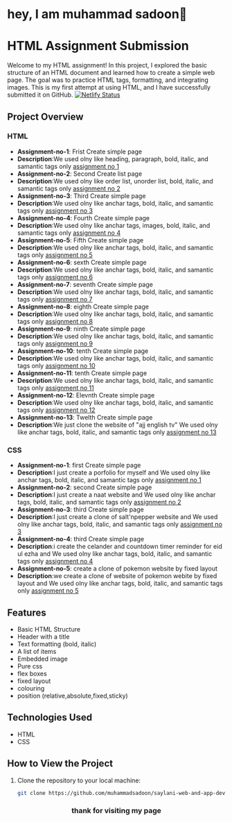 # hey, I am muhammad sadoon👋

# HTML Assignment Submission

Welcome to my HTML assignment! In this project, I explored the basic structure of an HTML document and learned how to create a simple web page. The goal was to practice HTML tags, formatting, and integrating images. This is my first attempt at using HTML, and I have successfully submitted it on GitHub.
[![Netlify Status](https://api.netlify.com/api/v1/badges/eb1377fc-07e1-44ca-9baa-867dc47e52c4/deploy-status)](https://app.netlify.com/sites/all-assignment-saylani/deploys)
## Project Overview
### HTML
- **Assignment-no-1**: Frist Create simple page
- **Description**:We used olny like heading, paragraph, bold, italic, and samantic tags only [assignment no 1](https://github.com/muhammadsadoon/saylani-web-and-app-development/tree/main/assignment_no_1)
- **Assignment-no-2**: Second Create list page
- **Description**:We used olny like order list, unorder list, bold, italic, and samantic tags only [assignment no 2](https://github.com/muhammadsadoon/saylani-web-and-app-development/tree/main/assignment_no_2)
- **Assignment-no-3**: Third Create simple page
- **Description**:We used olny like anchar tags, bold, italic, and samantic tags only [assignment no 3](https://github.com/muhammadsadoon/saylani-web-and-app-development/tree/main/assignment_no_3)
- **Assignment-no-4**: Fourth Create simple page
- **Description**:We used olny like anchar tags, images, bold, italic, and samantic tags only [assignment no 4](https://github.com/muhammadsadoon/saylani-web-and-app-development/tree/main/assignment_no_4)
- **Assignment-no-5**: Fifth Create simple page
- **Description**:We used olny like anchar tags, bold, italic, and samantic tags only [assignment no 5](https://github.com/muhammadsadoon/saylani-web-and-app-development/tree/main/assignment_no_5)
- **Assignment-no-6**: sexth Create simple page
- **Description**:We used olny like anchar tags, bold, italic, and samantic tags only [assignment no 6](https://github.com/muhammadsadoon/saylani-web-and-app-development/tree/main/assignment_no_6)
- **Assignment-no-7**: seventh Create simple page
- **Description**:We used olny like anchar tags, bold, italic, and samantic tags only [assignment no 7](https://github.com/muhammadsadoon/saylani-web-and-app-development/tree/main/assignment_no_7)
- **Assignment-no-8**: eighth Create simple page
- **Description**:We used olny like anchar tags, bold, italic, and samantic tags only [assignment no 8](https://github.com/muhammadsadoon/saylani-web-and-app-development/tree/main/assignment_no_8)
- **Assignment-no-9**: ninth Create simple page
- **Description**:We used olny like anchar tags, bold, italic, and samantic tags only [assignment no 9](https://github.com/muhammadsadoon/saylani-web-and-app-development/tree/main/assignment_no_9)
- **Assignment-no-10**: tenth Create simple page
- **Description**:We used olny like anchar tags, bold, italic, and samantic tags only [assignment no 10](https://github.com/muhammadsadoon/saylani-web-and-app-development/tree/main/assignment_no_10)
- **Assignment-no-11**: tenth Create simple page
- **Description**:We used olny like anchar tags, bold, italic, and samantic tags only [assignment no 11](https://github.com/muhammadsadoon/saylani-web-and-app-development/tree/main/assignment_no_11)
- **Assignment-no-12**: Elevnth Create simple page
- **Description**:We used olny like anchar tags, bold, italic, and samantic tags only [assignment no 12](https://github.com/muhammadsadoon/saylani-web-and-app-development/tree/main/assignment_no_12)
- **Assignment-no-13**: Twelth Create simple page
- **Description**:We just clone the website of "ajj english tv" We used olny like anchar tags, bold, italic, and samantic tags only [assignment no 13](https://github.com/muhammadsadoon/saylani-web-and-app-development/tree/main/assignment_no_13)
### CSS
- **Assignment-no-1**: first Create simple page
- **Description**:I just create a porfolio for myself and We used olny like anchar tags, bold, italic, and samantic tags only [assignment no 1](https://github.com/muhammadsadoon/saylani-web-and-app-development/tree/main/css_no_1)
- **Assignment-no-2**: second Create simple page
- **Description**:I just create a naat website and We used olny like anchar tags, bold, italic, and samantic tags only [assignment no 2](https://github.com/muhammadsadoon/saylani-web-and-app-development/tree/main/css_no_2)
- **Assignment-no-3**: third Create simple page
- **Description**:I just create a clone of salt'npepper website and We used olny like anchar tags, bold, italic, and samantic tags only [assignment no 3](https://github.com/muhammadsadoon/saylani-web-and-app-development/tree/main/css_no_3)
- **Assignment-no-4**: third Create simple page
- **Description**:i create the celander and countdown timer reminder for eid ul ezha and We used olny like anchar tags, bold, italic, and samantic tags only [assignment no 4](https://github.com/muhammadsadoon/saylani-web-and-app-development/tree/main/css_no_4)
- **Assignment-no-5**: create a clone of pokemon website by fixed layout
- **Description**:we create a clone of website of pokemon webite by fixed layout and We used olny like anchar tags, bold, italic, and samantic tags only [assignment no 5](https://github.com/muhammadsadoon/saylani-web-and-app-development/tree/main/css_no_5)

## Features

- Basic HTML Structure
- Header with a title
- Text formatting (bold, italic)
- A list of items
- Embedded image
- Pure css
- flex boxes
- fixed layout
- colouring
- position (relative,absolute,fixed,sticky)
  
## Technologies Used

- HTML
- CSS
## How to View the Project

1. Clone the repository to your local machine:
   ```bash
   git clone https://github.com/muhammadsadoon/saylani-web-and-app-development
   ```
<center><h3> thank for visiting my page</h3></center>
